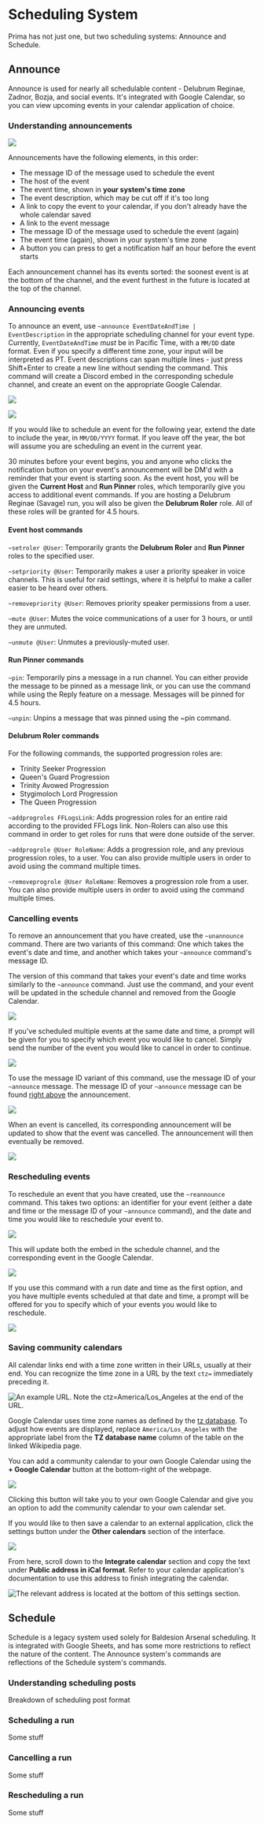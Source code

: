 # Scheduling System

Prima has not just one, but two scheduling systems: Announce and Schedule.

## Announce

Announce is used for nearly all schedulable content - Delubrum Reginae, Zadnor, Bozja, and social events. It's integrated with Google Calendar, so you can view upcoming events in your calendar application of choice.

### Understanding announcements

![](../.gitbook/assets/announce\_example\_1.png)

Announcements have the following elements, in this order:

* The message ID of the message used to schedule the event
* The host of the event
* The event time, shown in **your system's time zone**
* The event description, which may be cut off if it's too long
* A link to copy the event to your calendar, if you don't already have the whole calendar saved
* A link to the event message
* The message ID of the message used to schedule the event (again)
* The event time (again), shown in your system's time zone
* A button you can press to get a notification half an hour before the event starts

Each announcement channel has its events sorted: the soonest event is at the bottom of the channel, and the event furthest in the future is located at the top of the channel.

### Announcing events

To announce an event, use `~announce EventDateAndTime | EventDescription` in the appropriate scheduling channel for your event type. Currently, `EventDateAndTime` _must_ be in Pacific Time, with a `MM/DD` date format. Even if you specify a different time zone, your input will be interpreted as PT. Event descriptions can span multiple lines - just press Shift+Enter to create a new line without sending the command. This command will create a Discord embed in the corresponding schedule channel, and create an event on the appropriate Google Calendar.

![](../.gitbook/assets/announce\_example\_0.png)

![](../.gitbook/assets/announce\_example\_1.png)

If you would like to schedule an event for the following year, extend the date to include the year, in `MM/DD/YYYY` format. If you leave off the year, the bot will assume you are scheduling an event in the current year.

30 minutes before your event begins, you and anyone who clicks the notification button on your event's announcement will be DM'd with a reminder that your event is starting soon. As the event host, you will be given the **Current Host** and **Run Pinner** roles, which temporarily give you access to additional event commands. If you are hosting a Delubrum Reginae (Savage) run, you will also be given the **Delubrum Roler** role. All of these roles will be granted for 4.5 hours.

#### Event host commands

`~setroler @User`: Temporarily grants the **Delubrum Roler** and **Run Pinner** roles to the specified user.

`~setpriority @User`: Temporarily makes a user a priority speaker in voice channels. This is useful for raid settings, where it is helpful to make a caller easier to be heard over others.

`~removepriority @User`: Removes priority speaker permissions from a user.

`~mute @User`: Mutes the voice communications of a user for 3 hours, or until they are unmuted.

`~unmute @User`: Unmutes a previously-muted user.

#### Run Pinner commands

`~pin`: Temporarily pins a message in a run channel. You can either provide the message to be pinned as a message link, or you can use the command while using the Reply feature on a message. Messages will be pinned for 4.5 hours.

`~unpin`: Unpins a message that was pinned using the \~pin command.

#### Delubrum Roler commands

For the following commands, the supported progression roles are:

* Trinity Seeker Progression
* Queen's Guard Progression
* Trinity Avowed Progression
* Stygimoloch Lord Progression
* The Queen Progression

`~addprogroles FFLogsLink`: Adds progression roles for an entire raid according to the provided FFLogs link. Non-Rolers can also use this command in order to get roles for runs that were done outside of the server.

`~addprogrole @User RoleName`: Adds a progression role, and any previous progression roles, to a user. You can also provide multiple users in order to avoid using the command multiple times.

`~removeprogrole @User RoleName`: Removes a progression role from a user. You can also provide multiple users in order to avoid using the command multiple times.

### Cancelling events

To remove an announcement that you have created, use the `~unannounce` command. There are two variants of this command: One which takes the event's date and time, and another which takes your `~announce` command's message ID.

The version of this command that takes your event's date and time works similarly to the `~announce` command. Just use the command, and your event will be updated in the schedule channel and removed from the Google Calendar.

![](../.gitbook/assets/unannounce\_example\_0.png)

If you've scheduled multiple events at the same date and time, a prompt will be given for you to specify which event you would like to cancel. Simply send the number of the event you would like to cancel in order to continue.

![](../.gitbook/assets/unannounce\_example\_3.png)

To use the message ID variant of this command, use the message ID of your `~announce` message. The message ID of your `~announce` message can be found [right above](scheduling-system.md#understanding-announcements) the announcement.

![](../.gitbook/assets/unannounce\_example\_2.png)

When an event is cancelled, its corresponding announcement will be updated to show that the event was cancelled. The announcement will then eventually be removed.

![](../.gitbook/assets/unannounce\_example\_1.png)

### Rescheduling events

To reschedule an event that you have created, use the `~reannounce` command. This takes two options: an identifier for your event (either a date and time or the message ID of your `~announce` command), and the date and time you would like to reschedule your event to.

![](../.gitbook/assets/reannounce\_example\_0.png)

This will update both the embed in the schedule channel, and the corresponding event in the Google Calendar.

![](../.gitbook/assets/reannounce\_example\_1.png)

If you use this command with a run date and time as the first option, and you have multiple events scheduled at that date and time, a prompt will be offered for you to specify which of your events you would like to reschedule.

![](../.gitbook/assets/reannounce\_example\_2.png)

### Saving community calendars

All calendar links end with a time zone written in their URLs, usually at their end. You can recognize the time zone in a URL by the text `ctz=` immediately preceding it.

![An example URL. Note the ctz=America/Los\_Angeles at the end of the URL.](../.gitbook/assets/google\_calendar\_url\_time\_zone.png)

Google Calendar uses time zone names as defined by the [tz database](https://en.wikipedia.org/wiki/List\_of\_tz\_database\_time\_zones). To adjust how events are displayed, replace `America/Los_Angeles` with the appropriate label from the **TZ database name** column of the table on the linked Wikipedia page.

You can add a community calendar to your own Google Calendar using the **+ Google Calendar** button at the bottom-right of the webpage.

![](../.gitbook/assets/google\_calendar\_add\_button.png)

Clicking this button will take you to your own Google Calendar and give you an option to add the community calendar to your own calendar set.

If you would like to then save a calendar to an external application, click the settings button under the **Other calendars** section of the interface.

![](../.gitbook/assets/google\_calendar\_settings.png)

From here, scroll down to the **Integrate calendar** section and copy the text under **Public address in iCal format**. Refer to your calendar application's documentation to use this address to finish integrating the calendar.

![The relevant address is located at the bottom of this settings section.](../.gitbook/assets/google\_calendar\_integration.png)

###

## Schedule

Schedule is a legacy system used solely for Baldesion Arsenal scheduling. It is integrated with Google Sheets, and has some more restrictions to reflect the nature of the content. The Announce system's commands are reflections of the Schedule system's commands.

### Understanding scheduling posts

Breakdown of scheduling post format

### Scheduling a run

Some stuff

### Cancelling a run

Some stuff

### Rescheduling a run

Some stuff

